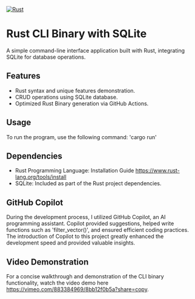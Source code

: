 [![Rust](https://github.com/nogibjj/ZT-DE-IndividualAssnmt2/actions/workflows/rust.yml/badge.svg)](https://github.com/nogibjj/ZT-DE-IndividualAssnmt2/actions/workflows/rust.yml)

# Rust CLI Binary with SQLite
A simple command-line interface application built with Rust, integrating SQLite for database operations.

## Features
- Rust syntax and unique features demonstration.
- CRUD operations using SQLite database.
- Optimized Rust Binary generation via GitHub Actions.

## Usage
To run the program, use the following command:
'cargo run'

## Dependencies
- Rust Programming Language: Installation Guide <https://www.rust-lang.org/tools/install>
- SQLite: Included as part of the Rust project dependencies.

## GitHub Copilot
During the development process, I utilized GitHub Copilot, an AI programming assistant. Copilot provided suggestions, helped write functions such as 'filter_vector()', and ensured efficient coding practices. The introduction of Copilot to this project greatly enhanced the development speed and provided valuable insights.

## Video Demonstration
For a concise walkthrough and demonstration of the CLI binary functionality, watch the video demo here <https://vimeo.com/883384969/8bb12f0b5a?share=copy>.
